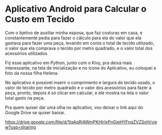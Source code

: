 # Aplicativo Android para Calcular o Custo em Tecido

<p> Com o bjetivo de auxiliar minha esposa, que faz costuras em casa, e constantemente pedia para fazer o cálculo para ela do valor que ela gastava para fazer uma peça, levando em conta o total de tecido utilizado, o valor que ela comprava o tecido por metro quadrado, e o valor total dos acessórios utilizados.<p>

<p> Fiz esse aplicativo em Python, junto com o Kivy, pra deixa mais interessante, na tela de inicialização e no ícone do Aplicativo, eu coloquei a foto da nossa filha Helena. </p>

<p> No aplicativo é possível inserir o comprimento e largura do tecido usado, o valor do tecido por metro quadrado e o valor dos acessórios para fazer a peça, pronto, depois é só clicar em calcular, e ele mostra na tela o valor total gasto na peça.</p>

Pra quem quiser dar uma olha no aplicativo, vou deixar o link aqui do Google Drive se quiser baixar.

https://drive.google.com/file/d/1IqAqRjAWmPKHlrlxPnGieHYFnqZVZSxH/view?usp=sharing
